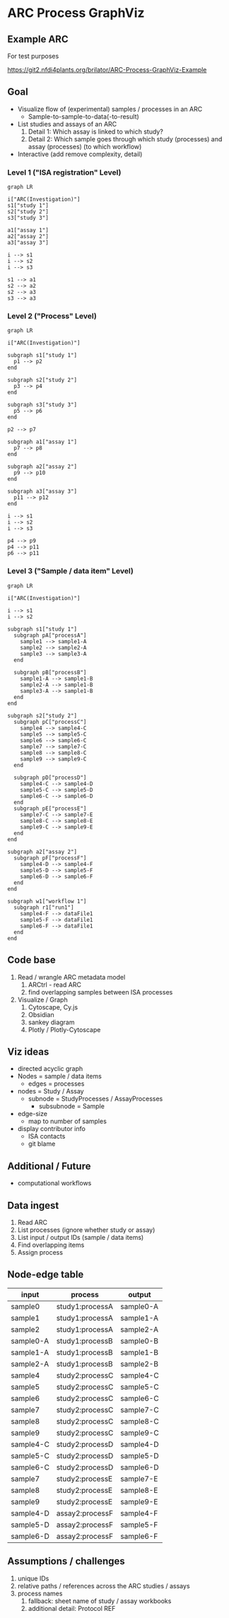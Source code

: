 
# ARC Process GraphViz

## Example ARC

For test purposes

https://git2.nfdi4plants.org/brilator/ARC-Process-GraphViz-Example


## Goal

- Visualize flow of (experimental) samples / processes in an ARC
  - Sample-to-sample-to-data(-to-result)
- List studies and assays of an ARC
  1. Detail 1: Which assay is linked to which study?
  2. Detail 2: Which sample goes through which study (processes) and assay (processes) (to which workflow)
- Interactive (add remove complexity, detail)

### Level 1 ("ISA registration" Level)

```mermaid
graph LR

i["ARC(Investigation)"]
s1["study 1"]
s2["study 2"]
s3["study 3"]

a1["assay 1"]
a2["assay 2"]
a3["assay 3"]

i --> s1
i --> s2
i --> s3

s1 --> a1
s2 --> a2
s2 --> a3
s3 --> a3
```

### Level 2 ("Process" Level)

```mermaid
graph LR

i["ARC(Investigation)"]

subgraph s1["study 1"]
  p1 --> p2   
end

subgraph s2["study 2"]
  p3 --> p4   
end

subgraph s3["study 3"]
  p5 --> p6   
end

p2 --> p7

subgraph a1["assay 1"]
  p7 --> p8   
end

subgraph a2["assay 2"]
  p9 --> p10
end

subgraph a3["assay 3"]
  p11 --> p12  
end

i --> s1
i --> s2
i --> s3

p4 --> p9
p4 --> p11
p6 --> p11
```

### Level 3 ("Sample / data item" Level)

```mermaid
graph LR

i["ARC(Investigation)"]

i --> s1
i --> s2

subgraph s1["study 1"]
  subgraph pA["processA"]
    sample1 --> sample1-A
    sample2 --> sample2-A
    sample3 --> sample3-A
  end

  subgraph pB["processB"]
    sample1-A --> sample1-B
    sample2-A --> sample1-B
    sample3-A --> sample1-B
  end
end

subgraph s2["study 2"]
  subgraph pC["processC"]
    sample4 --> sample4-C
    sample5 --> sample5-C
    sample6 --> sample6-C
    sample7 --> sample7-C
    sample8 --> sample8-C
    sample9 --> sample9-C
  end

  subgraph pD["processD"]
    sample4-C --> sample4-D
    sample5-C --> sample5-D
    sample6-C --> sample6-D
  end
  subgraph pE["processE"]
    sample7-C --> sample7-E
    sample8-C --> sample8-E
    sample9-C --> sample9-E
  end
end

subgraph a2["assay 2"]
  subgraph pF["processF"]
    sample4-D --> sample4-F
    sample5-D --> sample5-F
    sample6-D --> sample6-F
  end
end

subgraph w1["workflow 1"]
  subgraph r1["run1"]
    sample4-F --> dataFile1
    sample5-F --> dataFile1
    sample6-F --> dataFile1
  end
end
```

## Code base

1. Read / wrangle ARC metadata model
   1. ARCtrl - read ARC
   2. find overlapping samples between ISA processes
2. Visualize / Graph
   1. Cytoscape, Cy.js
   2. Obsidian
   3. sankey diagram
   4. Plotly / Plotly-Cytoscape

## Viz ideas

- directed acyclic graph
- Nodes = sample / data items
  - edges = processes
- nodes = Study / Assay
  - subnode = StudyProcesses / AssayProcesses
    - subsubnode = Sample
- edge-size
  - map to number of samples
- display contributor info
  - ISA contacts
  - git blame

## Additional / Future

- computational workflows

## Data ingest

1. Read ARC
2. List processes (ignore whether study or assay)
3. List input / output IDs (sample / data items)
4. Find overlapping items
5. Assign process


## Node-edge table

input | process | output
------|---------|-------
sample0 | study1:processA | sample0-A
sample1 | study1:processA | sample1-A
sample2 | study1:processA | sample2-A
sample0-A | study1:processB | sample0-B
sample1-A | study1:processB | sample1-B
sample2-A | study1:processB | sample2-B
sample4 | study2:processC | sample4-C
sample5 | study2:processC | sample5-C
sample6 | study2:processC | sample6-C
sample7 | study2:processC | sample7-C
sample8 | study2:processC | sample8-C
sample9 | study2:processC | sample9-C
sample4-C | study2:processD | sample4-D
sample5-C | study2:processD | sample5-D
sample6-C | study2:processD | sample6-D
sample7 | study2:processE | sample7-E
sample8 | study2:processE | sample8-E
sample9 | study2:processE | sample9-E
sample4-D | assay2:processF | sample4-F
sample5-D | assay2:processF | sample5-F
sample6-D | assay2:processF | sample6-F

## Assumptions / challenges

1. unique IDs
2. relative paths / references across the ARC studies / assays
3. process names
   1. fallback: sheet name of study / assay workbooks
   2. additional detail: Protocol REF
